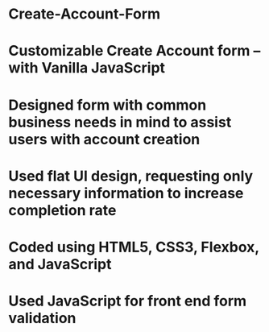 # Create-Account-Form
# Customizable Create Account form – with Vanilla JavaScript
# Designed form with common business needs in mind to assist users with account creation
# Used flat UI design, requesting only necessary information to increase completion rate
# Coded using HTML5, CSS3, Flexbox, and JavaScript
# Used JavaScript for front end form validation
